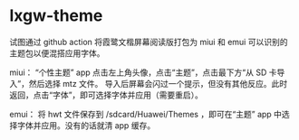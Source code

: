 # lxgw-theme

 试图通过 github action 将霞鹭文楷屏幕阅读版打包为 miui 和 emui 可以识别的主题包以便混搭应用字体。
 
 miui：
 “个性主题” app 点击左上角头像，点击“主题”，点击最下方“从 SD 卡导入”，然后选择 mtz 文件。
 导入后屏幕会闪过一个提示，但没有其他反应。此时返回，点击“字体”，即可选择字体并应用（需要重启）。
 
 emui：
 将 hwt 文件保存到 /sdcard/Huawei/Themes ，即可在“主题” app 中选择字体并应用。没有的话就清 app 缓存。
 